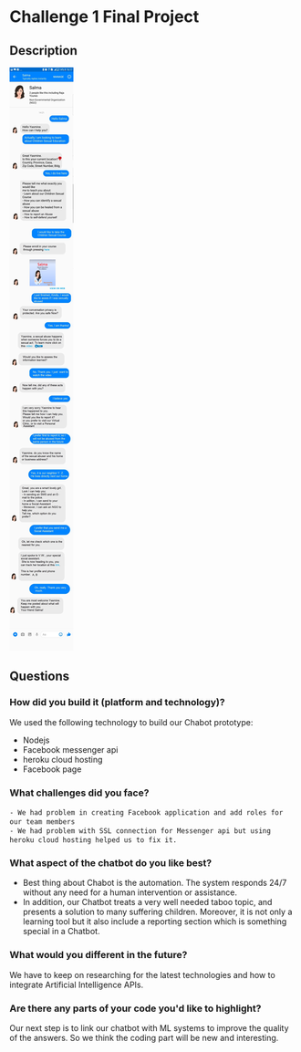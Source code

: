 # Challenge 1 Final Project

## Description

![ScreenShot](Mutanafas-Salma1.jpg?raw=true)

## Questions

### How did you build it (platform and technology)?

We used the following technology to build our Chabot prototype:
   - Nodejs
   - Facebook messenger api
   - heroku cloud hosting
   - Facebook page


### What challenges did you face?

    - We had problem in creating Facebook application and add roles for our team members
    - We had problem with SSL connection for Messenger api but using heroku cloud hosting helped us to fix it.

### What aspect of the chatbot do you like best? 

 - Best thing about Chabot is the automation. The system responds 24/7 without any need for a human intervention or assistance.
- In addition, our Chatbot treats a very well needed taboo topic, and presents a solution to many suffering children.
Moreover, it is not only a learning tool but it also include a reporting section which is something special in a Chatbot.


### What would you different in the future? 

 We have to keep on researching for the latest technologies and how to integrate Artificial Intelligence APIs.

### Are there any parts of your code you'd like to highlight?

 Our next step is to link our chatbot with ML systems to improve the quality of the answers. So we think the coding part will be new and interesting.
 
